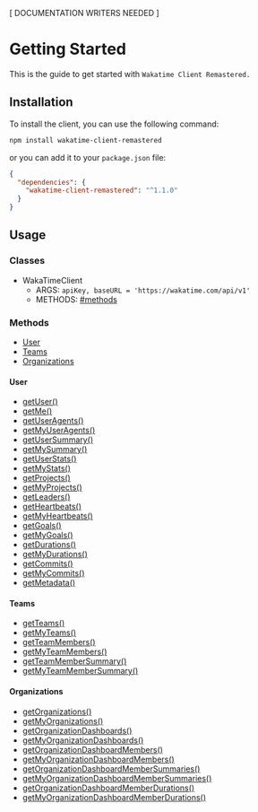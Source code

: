 [ DOCUMENTATION WRITERS NEEDED ]

# Getting Started
This is the guide to get started with `Wakatime Client Remastered.`

## Installation
To install the client, you can use the following command:
```bash
npm install wakatime-client-remastered
```
or you can add it to your `package.json` file:
```json
{
  "dependencies": {
    "wakatime-client-remastered": "^1.1.0"
  }
}
```

## Usage
### Classes
- WakaTimeClient
  - ARGS: `apiKey, baseURL = 'https://wakatime.com/api/v1'`
  - METHODS: [#methods](#methods)

### Methods
- [User](#user)
- [Teams](#teams)
- [Organizations](#organizations)

#### User
- [getUser()](user/get-user.md)
- [getMe()](user/get-me.md)
- [getUserAgents()](user/get-user-agents.md)
- [getMyUserAgents()](user/get-myuser-agents.md)
- [getUserSummary()](user/get-user-summary.md)
- [getMySummary()](user/get-myuser-summary.md)
- [getUserStats()](user/get-user-stats.md)
- [getMyStats()](user/get-my-stats.md)
- [getProjects()](user/get-projects.md)
- [getMyProjects()](user/get-my-projects.md)
- [getLeaders()](user/get-leaders.md)
- [getHeartbeats()](user/get-heartbeats.md)
- [getMyHeartbeats()](user/get-my-heartbeats.md)
- [getGoals()](user/get-goals.md)
- [getMyGoals()](user/get-my-goals.md)
- [getDurations()](user/get-durations.md)
- [getMyDurations()](user/get-my-durations.md)
- [getCommits()](user/get-commits.md)
- [getMyCommits()](user/get-my-commits.md)
- [getMetadata()](user/get-metadata.md)

#### Teams
- [getTeams()](teams/get-teams.md)
- [getMyTeams()](teams/get-my-teams.md)
- [getTeamMembers()](teams/get-team-members.md)
- [getMyTeamMembers()](teams/get-my-team-members.md)
- [getTeamMemberSummary()](teams/get-team-member-summary.md)
- [getMyTeamMemberSummary()](teams/get-my-team-member-summary.md)

#### Organizations
- [getOrganizations()](orgs/get-organizations.md)
- [getMyOrganizations()](orgs/get-my-organizations.md)
- [getOrganizationDashboards()](orgs/get-organization-dashboards.md)
- [getMyOrganizationDashboards()](orgs/get-my-organization-dashboards.md)
- [getOrganizationDashboardMembers()](orgs/get-organization-dashboard-members.md)
- [getMyOrganizationDashboardMembers()](orgs/get-my-organization-dashboard-members.md)
- [getOrganizationDashboardMemberSummaries()](orgs/get-organization-dashboard-member-summaries.md)
- [getMyOrganizationDashboardMemberSummaries()](orgs/get-my-organization-dashboard-member-summaries.md)
- [getOrganizationDashboardMemberDurations()](orgs/get-organization-dashboard-member-durations.md)
- [getMyOrganizationDashboardMemberDurations()](orgs/get-my-organization-dashboard-member-durations.md)
